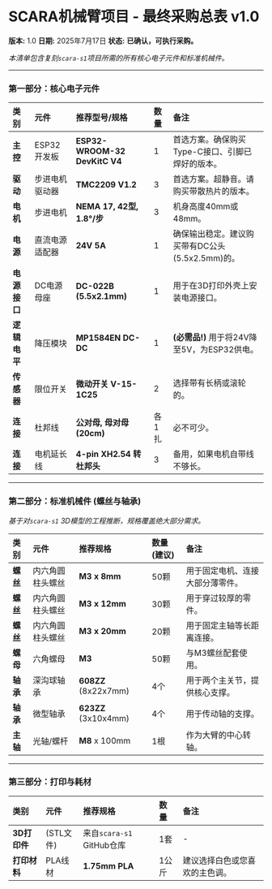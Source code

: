 
# SCARA机械臂项目 - 最终采购总表 v1.0

**版本:** 1.0
**日期:** 2025年7月17日
**状态:** **已确认，可执行采购。**

*本清单包含复刻`scara-s1`项目所需的所有核心电子元件和标准机械件。*

---

### **第一部分：核心电子元件**

| 类别 | 元件 | 推荐型号/规格 | 数量 | 备注 |
| :--- | :--- | :--- | :--- | :--- |
| **主控** | ESP32开发板 | **ESP32-WROOM-32 DevKitC V4** | 1 | 首选方案。确保购买Type-C接口、引脚已焊好的版本。 |
| **驱动** | 步进电机驱动器 | **TMC2209 V1.2** | 3 | 首选方案。超静音。请购买带散热片的版本。 |
| **电机** | 步进电机 | **NEMA 17, 42型, 1.8°/步** | 3 | 机身高度40mm或48mm。 |
| **电源** | 直流电源适配器 | **24V 5A** | 1 | 确保输出稳定。建议购买带有DC公头(5.5x2.5mm)的。 |
| **电源接口**| DC电源母座 | **DC-022B (5.5x2.1mm)** | 1 | 用于在3D打印外壳上安装电源接口。 |
| **逻辑电平**| 降压模块 | **MP1584EN DC-DC** | 1 | **(必需品!)** 用于将24V降至5V，为ESP32供电。 |
| **传感器** | 限位开关 | **微动开关 V-15-1C25** | 2 | 选择带有长柄或滚轮的。 |
| **连接** | 杜邦线 | **公对母, 母对母 (20cm)** | 各1扎 | 必不可少。 |
| **连接** | 电机延长线 | **4-pin XH2.54 转杜邦头** | 3 | 备用，如果电机自带线不够长。 |

---

### **第二部分：标准机械件 (螺丝与轴承)**

*基于对`scara-s1` 3D模型的工程推断，规格覆盖绝大部分需求。*

| 类别 | 元件 | 推荐规格 | 数量 (建议) | 备注 |
| :--- | :--- | :--- | :--- | :--- |
| **螺丝** | 内六角圆柱头螺丝 | **M3 x 8mm** | 50颗 | 用于固定电机、连接大部分薄零件。 |
| **螺丝** | 内六角圆柱头螺丝 | **M3 x 12mm** | 30颗 | 用于穿过较厚的零件。 |
| **螺丝** | 内六角圆柱头螺丝 | **M3 x 20mm** | 20颗 | 用于固定主轴等长距离连接。 |
| **螺母** | 六角螺母 | **M3** | 50颗 | 与M3螺丝配套使用。 |
| **轴承** | 深沟球轴承 | **608ZZ** (8x22x7mm) | 4个 | 用于两个主关节，提供核心支撑。 |
| **轴承** | 微型轴承 | **623ZZ** (3x10x4mm) | 4个 | 用于传动轴的支撑。 |
| **主轴** | 光轴/螺杆 | **M8** x 100mm | 1根 | 作为大臂的中心转轴。 |

---

### **第三部分：打印与耗材**

| 类别 | 元件 | 推荐规格 | 数量 | 备注 |
| :--- | :--- | :--- | :--- | :--- |
| **3D打印件**| (STL文件) | 来自`scara-s1` GitHub仓库 | 1套 | - |
| **打印材料**| PLA线材 | **1.75mm PLA** | 1公斤 | 建议选择白色或您喜欢的主色调。 |

